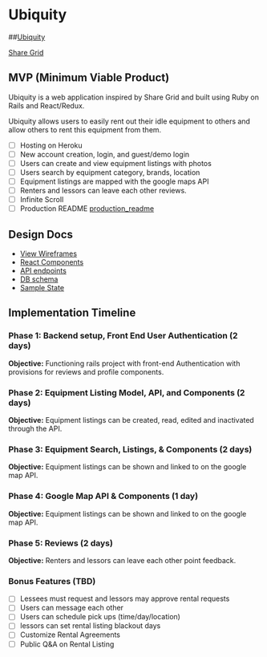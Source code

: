 # Ubiquity

##[Ubiquity][heroku]

[Share Grid][sharegrid]

[heroku]: http://www.randyjap.com/
[sharegrid]: http://www.sharegrid.com

## MVP (Minimum Viable Product)

Ubiquity is a web application inspired by Share Grid and built using Ruby on Rails and React/Redux.

Ubiquity allows users to easily rent out their idle equipment to others and allow others to rent this equipment from them.

- [ ] Hosting on Heroku
- [ ] New account creation, login, and guest/demo login
- [ ] Users can create and view equipment listings with photos
- [ ] Users search by equipment category, brands, location
- [ ] Equipment listings are mapped with the google maps API
- [ ] Renters and lessors can leave each other reviews.
- [ ] Infinite Scroll
- [ ] Production README [production_readme](docs/production_readme.md)

## Design Docs
* [View Wireframes][wireframes]
* [React Components][components]
* [API endpoints][api-endpoints]
* [DB schema][schema]
* [Sample State][sample-state]

[wireframes]: docs/wireframes
[components]: docs/component-hierarchy.md
[sample-state]: docs/sample-state.md
[api-endpoints]: docs/api-endpoints.md
[schema]: docs/schema.md

## Implementation Timeline

### Phase 1: Backend setup, Front End User Authentication (2 days)

**Objective:** Functioning rails project with front-end Authentication with provisions for reviews and profile components.

### Phase 2: Equipment Listing Model, API, and Components (2 days)

**Objective:** Equipment listings can be created, read, edited and inactivated through the API.

### Phase 3: Equipment Search, Listings, & Components (2 days)

**Objective:** Equipment listings can be shown and linked to on the google map API.

### Phase 4: Google Map API & Components (1 day)

**Objective:** Equipment listings can be shown and linked to on the google map API.

### Phase 5: Reviews (2 days)

**Objective:** Renters and lessors can leave each other point feedback.

### Bonus Features (TBD)
- [ ] Lessees must request and lessors may approve rental requests
- [ ] Users can message each other
- [ ] Users can schedule pick ups (time/day/location)
- [ ] lessors can set rental listing blackout days
- [ ] Customize Rental Agreements
- [ ] Public Q&A on Rental Listing
